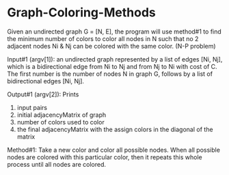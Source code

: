 # Graph-Coloring-Methods 
Given an undirected graph G = [N, E], the program will use method#1 to find the minimum number of colors to color all nodes in N such that no 2 adjacent nodes Ni &amp; Nj can be colored with the same color. (N-P problem)

Input#1 (argv[1]): an undirected graph represented by a list of edges [Ni, Nj], which is a bidirectional edge from Ni to Nj and from Nj to Ni with cost of C. The first number is the number of nodes N in graph G, follows by a list of bidirectional edges [Ni, Nj].

Output#1 (argv[2]): Prints

1. input pairs
2. initial adjacencyMatrix of graph
3. number of colors used to color
4. the final adjacencyMatrix with the assign colors in the diagonal of the matrix

Method#1:
Take a new color and color all possible nodes. When all possible nodes are colored with this particular color, then it repeats this whole process until all nodes are colored.
